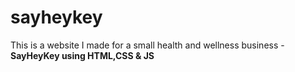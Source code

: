 # sayheykey
This is a website I made for a small health and wellness business - <b>SayHeyKey<b> using HTML,CSS & JS
